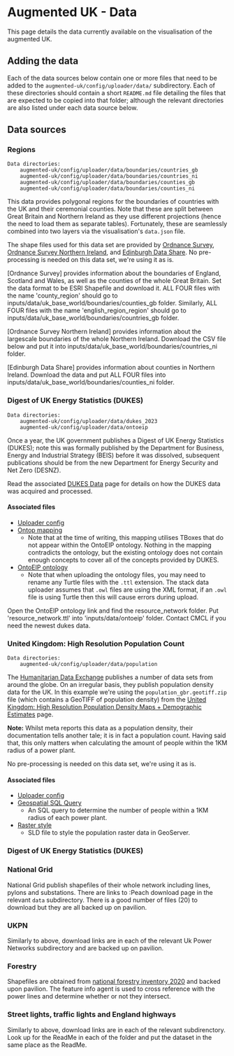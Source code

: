 # Augmented UK - Data

This page details the data currently available on the visualisation of the augmented UK.

## Adding the data

Each of the data sources below contain one or more files that need to be added to the `augmented-uk/config/uploader/data/` subdirectory. Each of these directories should contain a short `README.md` file detailing the files that are expected to be copied into that folder; although the relevant directories are also listed under each data source below.

## Data sources

### Regions

```
Data directories:
    augmented-uk/config/uploader/data/boundaries/countries_gb
    augmented-uk/config/uploader/data/boundaries/countries_ni
    augmented-uk/config/uploader/data/boundaries/counties_gb
    augmented-uk/config/uploader/data/boundaries/counties_ni
```

This data provides polygonal regions for the boundaries of countries with the UK and their ceremonial counties. Note that these are split between Great Britain and Northern Ireland as they use different projections (hence the need to load them as separate tables). Fortunately, these are seamlessly combined into two layers via the visualisation's `data.json` file.

The shape files used for this data set are provided by [Ordnance Survey](https://www.ordnancesurvey.co.uk/products/boundary-line), [Ordnance Survey Northern Ireland](https://www.data.gov.uk/dataset/d3ca9d44-a7eb-4380-86cb-0cc28e1f1b27/osni-open-data-largescale-boundaries-ni-outline), and [Edinburgh Data Share](https://datashare.ed.ac.uk/handle/10283/2595?show=full). No pre-processing is needed on this data set, we're using it as is.

[Ordnance Survey] provides information about the boundaries of England, Scotland and Wales, as well as the counties of the whole Great Britain. Set the data format to be ESRI Shapefile and download it. ALL FOUR files with the name 'county_region' should go to inputs/data/uk_base_world/boundaries/counties_gb folder. Similarly, ALL FOUR files with the name 'english_region_region' should go to inputs/data/uk_base_world/boundaries/countries_gb folder.

[Ordnance Survey Northern Ireland] provides information about the largescale boundaries of the whole Northern Ireland. Download the CSV file below and put it into inputs/data/uk_base_world/boundaries/countries_ni folder.

[Edinburgh Data Share] provides information about counties in Northern Ireland. Download the data and put ALL FOUR files into inputs/data/uk_base_world/boundaries/counties_ni folder.

### Digest of UK Energy Statistics (DUKES)

```
Data directories:
    augmented-uk/config/uploader/data/dukes_2023
    augmented-uk/config/uploader/data/ontoeip
```

Once a year, the UK government publishes a Digest of UK Energy Statistics (DUKES); note this was formally published by the Department for Business, Energy and Industrial Strategy (BEIS) before it was dissolved, subsequent publications should be from the new Department for Energy Security and Net Zero (DESNZ).

Read the associated [DUKES Data](./docs/data-dukes.md) page for details on how the DUKES data was acquired and processed.

#### Associated files

- [Uploader config](./augmented-uk/config/uploader/config/dukes_2023.json)
- [Ontop mapping](./augmented-uk/config/uploader/data/dukes_2023/dukes_2023.obda)
  - Note that at the time of writing, this mapping utilises TBoxes that do not appear within the OntoEIP ontology. Nothing in the mapping contradicts the ontology, but the existing ontology does not contain enough concepts to cover all of the concepts provided by DUKES.
- [OntoEIP ontology](https://github.com/cambridge-cares/TheWorldAvatar/tree/main/JPS_Ontology/ontology/ontoeip)
  - Note that when uploading the ontology files, you may need to rename any Turtle files with the `.ttl` extension. The stack data uploader assumes that `.owl` files are using the XML format, if an `.owl` file is using Turtle then this will cause errors during upload.

Open the OntoEIP ontology link and find the resource_network folder. Put 'resource_network.ttl' into 'inputs/data/ontoeip' folder. Contact CMCL if you need the newest dukes data.

### United Kingdom: High Resolution Population Count

```
Data directories:
    augmented-uk/config/uploader/data/population
```

The [Humanitarian Data Exchange](https://data.humdata.org/) publishes a number of data sets from around the globe. On an irregular basis, they publish population density data for the UK. In this example we're using the `population_gbr.geotiff.zip` file (which contains a GeoTIFF of population density) from the [United Kingdom: High Resolution Population Density Maps + Demographic Estimates](https://data.humdata.org/dataset/united-kingdom-high-resolution-population-density-maps-demographic-estimates) page.

**Note:** Whilst meta reports this data as a population density, their documentation tells another tale; it is in fact a population count. Having said that, this only matters when calculating the amount of people within the 1KM radius of a power plant.

No pre-processing is needed on this data set, we're using it as is.

#### Associated files

- [Uploader config](./augmented-uk/config/uploader/config/population.json)
- [Geospatial SQL Query](./augmented-uk/config/uploader/config/sql/dukes_2023_pop.sql)
  - An SQL query to determine the number of people within a 1KM radius of each power plant.
- [Raster style](./augmented-uk/config/uploader/config/sld/uk-population-style.sld)
  - SLD file to style the population raster data in GeoServer.

### Digest of UK Energy Statistics (DUKES)

### National Grid

National Grid publish shapefiles of their whole network including lines, pylons and substations. There are links to :Peach download page in the relevant `data` subdirectory. There is a good number of files (20) to download but they are all backed up on pavilion.

### UKPN

Similarly to above, download links are in each of the relevant Uk Power Networks subdirectory and are backed up on pavilion.

### Forestry

Shapefiles are obtained from [national forestry inventory 2020](https://data-forestry.opendata.arcgis.com/datasets/eb05bd0be3b449459b9ad0692a8fc203_0/explore?location=55.089693%2C-2.724655%2C6.98) and backed upon pavilion. The feature info agent is used to cross reference with the power lines and determine whether or not they intersect.

### Street lights, traffic lights and England highways
Similarly to above, download links are in each of the relevant subdirenctory. Look up for the ReadMe in each of the folder and put the dataset in the same place as the ReadMe.

